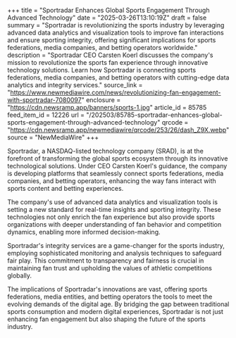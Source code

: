 +++
title = "Sportradar Enhances Global Sports Engagement Through Advanced Technology"
date = "2025-03-26T13:10:19Z"
draft = false
summary = "Sportradar is revolutionizing the sports industry by leveraging advanced data analytics and visualization tools to improve fan interactions and ensure sporting integrity, offering significant implications for sports federations, media companies, and betting operators worldwide."
description = "Sportradar CEO Carsten Koerl discusses the company's mission to revolutionize the sports fan experience through innovative technology solutions. Learn how Sportradar is connecting sports federations, media companies, and betting operators with cutting-edge data analytics and integrity services."
source_link = "https://www.newmediawire.com/news/revolutionizing-fan-engagement-with-sportradar-7080097"
enclosure = "https://cdn.newsramp.app/banners/sports-1.jpg"
article_id = 85785
feed_item_id = 12226
url = "/202503/85785-sportradar-enhances-global-sports-engagement-through-advanced-technology"
qrcode = "https://cdn.newsramp.app/newmediawire/qrcode/253/26/dash_Z9X.webp"
source = "NewMediaWire"
+++

<p>Sportradar, a NASDAQ-listed technology company (SRAD), is at the forefront of transforming the global sports ecosystem through its innovative technological solutions. Under CEO Carsten Koerl's guidance, the company is developing platforms that seamlessly connect sports federations, media companies, and betting operators, enhancing the way fans interact with sports content and betting experiences.</p><p>The company's use of advanced data analytics and visualization tools is setting a new standard for real-time insights and sporting integrity. These technologies not only enrich the fan experience but also provide sports organizations with deeper understanding of fan behavior and competition dynamics, enabling more informed decision-making.</p><p>Sportradar's integrity services are a game-changer for the sports industry, employing sophisticated monitoring and analysis techniques to safeguard fair play. This commitment to transparency and fairness is crucial in maintaining fan trust and upholding the values of athletic competitions globally.</p><p>The implications of Sportradar's innovations are vast, offering sports federations, media entities, and betting operators the tools to meet the evolving demands of the digital age. By bridging the gap between traditional sports consumption and modern digital experiences, Sportradar is not just enhancing fan engagement but also shaping the future of the sports industry.</p>